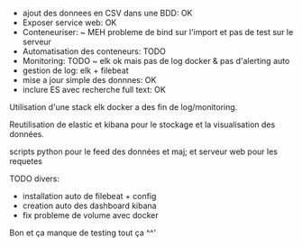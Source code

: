 

- ajout des donnees en CSV dans une BDD: OK
- Exposer service web: OK
- Conteneuriser: ~ MEH probleme de bind sur l'import et pas de test sur le serveur
- Automatisation des conteneurs: TODO
- Monitoring: TODO ~ elk ok mais pas de log docker & pas d'alerting auto
- gestion de log: elk + filebeat
- mise a jour simple des donnnes: OK
- inclure ES avec recherche full text: OK


Utilisation d'une stack elk docker a des fin de log/monitoring.

Reutilisation de elastic et kibana pour le stockage et la visualisation des données.

scripts python pour le feed des données et maj; et serveur web pour les requetes

TODO divers:
- installation auto de filebeat + config
- creation auto des dashboard kibana
- fix probleme de volume avec docker


Bon et ça manque de testing tout ça ^^'
